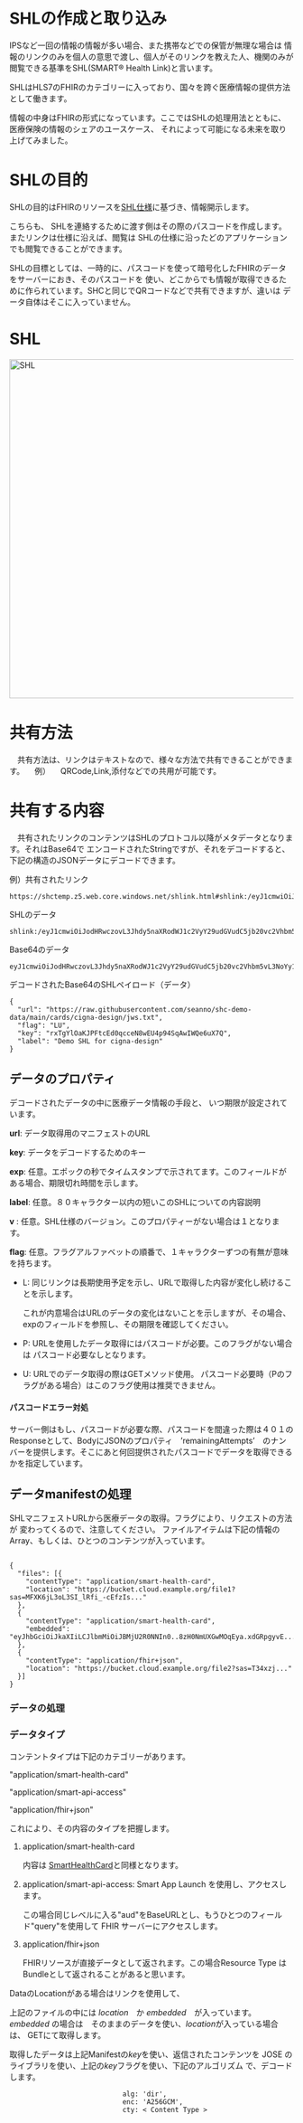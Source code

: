 # SHLの作成と取り込み

IPSなど一回の情報の情報が多い場合、また携帯などでの保管が無理な場合は
情報のリンクのみを個人の意思で渡し、個人がそのリンクを教えた人、機関のみが閲覧できる基準をSHL(SMART® Health Link)と言います。

SHLはHLS7のFHIRのカテゴリーに入っており、国々を跨ぐ医療情報の提供方法として働きます。


情報の中身はFHIRの形式になっています。ここではSHLの処理用法とともに、医療保険の情報のシェアのユースケース、
それによって可能になる未来を取り上げてみました。


# SHLの目的

SHLの目的はFHIRのリソースを[SHL仕様](https://docs.smarthealthit.org/smart-health-links/spec)に基づき、情報開示します。

こちらも、
SHLを連絡するために渡す側はその際のパスコードを作成します。またリンクは仕様に沿えば、閲覧は
SHLの仕様に沿ったどのアプリケーションでも閲覧できることができます。

SHLの目標としては、一時的に、パスコードを使って暗号化したFHIRのデータをサーバーにおき、そのパスコードを
使い、どこからでも情報が取得できるために作られています。SHCと同じでQRコードなどで共有できますが、違いは
データ自体はそこに入っていません。

# SHL

<img title="SHL" src="https://github.com/airinterface/dxhealth.jp/assets/2448586/fc375d75-1443-4f47-b665-85484f89d0ca" style="width:600px" >


# 共有方法
　共有方法は、リンクはテキストなので、様々な方法で共有できることができます。
　例）
　QRCode,Link,添付などでの共用が可能です。


# 共有する内容
　共有されたリンクのコンテンツはSHLのプロトコル以降がメタデータとなります。それはBase64で
エンコードされたStringですが、それをデコードすると、下記の構造のJSONデータにデコードできます。

例）共有されたリンク
```
https://shctemp.z5.web.core.windows.net/shlink.html#shlink:/eyJ1cmwiOiJodHRwczovL3Jhdy5naXRodWJ1c2VyY29udGVudC5jb20vc2Vhbm5vL3NoYy1kZW1vLWRhdGEvbWFpbi9jYXJkcy9jaWduYS1kZXNpZ24vandzLnR4dCIsImZsYWciOiJMVSIsImtleSI6InJ4VGdZbE9hS0pQRnRjRWQwcWNjZU44d0VVNHA5NFNxQXdJV1FlNnVYN1EiLCJsYWJlbCI6IkRlbW8gU0hMIGZvciBjaWduYS1kZXNpZ24ifQ
```

SHLのデータ
```
shlink:/eyJ1cmwiOiJodHRwczovL3Jhdy5naXRodWJ1c2VyY29udGVudC5jb20vc2Vhbm5vL3NoYy1kZW1vLWRhdGEvbWFpbi9jYXJkcy9jaWduYS1kZXNpZ24vandzLnR4dCIsImZsYWciOiJMVSIsImtleSI6InJ4VGdZbE9hS0pQRnRjRWQwcWNjZU44d0VVNHA5NFNxQXdJV1FlNnVYN1EiLCJsYWJlbCI6IkRlbW8gU0hMIGZvciBjaWduYS1kZXNpZ24ifQ
```

Base64のデータ
```
eyJ1cmwiOiJodHRwczovL3Jhdy5naXRodWJ1c2VyY29udGVudC5jb20vc2Vhbm5vL3NoYy1kZW1vLWRhdGEvbWFpbi9jYXJkcy9jaWduYS1kZXNpZ24vandzLnR4dCIsImZsYWciOiJMVSIsImtleSI6InJ4VGdZbE9hS0pQRnRjRWQwcWNjZU44d0VVNHA5NFNxQXdJV1FlNnVYN1EiLCJsYWJlbCI6IkRlbW8gU0hMIGZvciBjaWduYS1kZXNpZ24ifQ
```

デコードされたBase64のSHLペイロード（データ）
```
{
  "url": "https://raw.githubusercontent.com/seanno/shc-demo-data/main/cards/cigna-design/jws.txt",
  "flag": "LU",
  "key": "rxTgYlOaKJPFtcEd0qcceN8wEU4p94SqAwIWQe6uX7Q",
  "label": "Demo SHL for cigna-design"
}
```

## データのプロパティ

デコードされたデータの中に医療データ情報の手段と、
いつ期限が設定されています。


**url**: データ取得用のマニフェストのURL

**key**: データをデコードするためのキー

**exp**: 任意。エポックの秒でタイムスタンプで示されてます。このフィールドがある場合、期限切れ時間を示します。

**label**: 任意。８０キャラクター以内の短いこのSHLについての内容説明

**v** : 任意。SHL仕様のバージョン。このプロパティーがない場合は１となります。

**flag**: 任意。フラグアルファベットの順番で、１キャラクターずつの有無が意味を持ちます。

  - L: 同じリンクは長期使用予定を示し、URLで取得した内容が変化し続けることを示します。
  
       これが内意場合はURLのデータの変化はないことを示しますが、その場合、expのフィールドを参照し、その期限を確認してください。
  - P: URLを使用したデータ取得にはパスコードが必要。このフラグがない場合は
  パスコード必要なしとなります。
  - U: URLでのデータ取得の際はGETメソッド使用。
  パスコード必要時（Pのフラグがある場合）はこのフラグ使用は推奨できません。




#### パスコードエラー対処

サーバー側はもし、パスコードが必要な際、パスコードを間違った際は４０１のResponseとして、BodyにJSONのプロパティ　’remainingAttempts’　のナンバーを提供します。そこにあと何回提供されたパスコードでデータを取得できるかを指定しています。

## データmanifestの処理
SHLマニフェストURLから医療データの取得。フラグにより、リクエストの方法が
変わってくるので、注意してください。
ファイルアイテムは下記の情報のArray、もしくは、ひとつのコンテンツが入っています。

```

{
  "files": [{
    "contentType": "application/smart-health-card",
    "location": "https://bucket.cloud.example.org/file1?sas=MFXK6jL3oL3SI_lRfi_-cEfzIs..."
  }, 
  {
    "contentType": "application/smart-health-card",
    "embedded": "eyJhbGciOiJkaXIiLCJlbmMiOiJBMjU2R0NNIn0..8zH0NmUXGwMOqEya.xdGRpgyvE..."
  },
  {
    "contentType": "application/fhir+json",
    "location": "https://bucket.cloud.example.org/file2?sas=T34xzj..."
  }]
}
```


### データの処理

### データタイプ


コンテントタイプは下記のカテゴリーがあります。

"application/smart-health-card" 

"application/smart-api-access" 

"application/fhir+json"

これにより、その内容のタイプを把握します。


1. application/smart-health-card
    
    内容は [SmartHealthCard](https://smarthealth.cards/en/)と同様となります。

2. application/smart-api-access: Smart App Launch を使用し、アクセスします。

    この場合同じレベルに入る"aud"をBaseURLとし、もうひとつのフィールド"query"を使用して
    FHIR サーバーにアクセスします。

3. application/fhir+json

    FHIRリソースが直接データとして返されます。この場合Resource Type はBundleとして返されることがあると思います。


DataのLocationがある場合はリンクを使用して、


上記のファイルの中には *location*　か *embedded*　が入っています。　*embedded* の場合は　そのままのデータを使い、*location*が入っている場合は、
 GETにて取得します。

 取得したデータは上記Manifestの*key*を使い、返信されたコンテンツを
JOSE のライブラリを使い、上記の*key*フラグを使い、下記のアルゴリズム
で、デコードします。
```
                            alg: 'dir',
                            enc: 'A256GCM',
                            cty: < Content Type >
```

